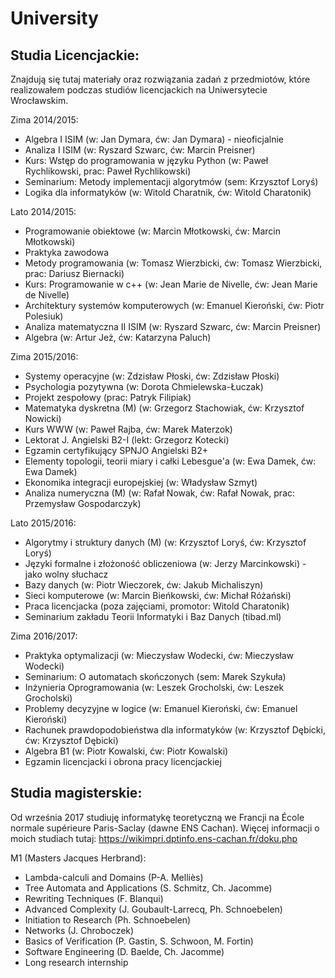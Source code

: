 # University

## Studia Licencjackie:

Znajdują się tutaj materiały oraz rozwiązania zadań z przedmiotów, które realizowałem podczas studiów licencjackich na Uniwersytecie Wrocławskim.

Zima 2014/2015:

- Algebra I ISIM (w: Jan Dymara, ćw: Jan Dymara) - nieoficjalnie
- Analiza I ISIM (w: Ryszard Szwarc, ćw: Marcin Preisner)
- Kurs: Wstęp do programowania w języku Python (w: Paweł Rychlikowski, prac: Paweł Rychlikowski)
- Seminarium: Metody implementacji algorytmów (sem: Krzysztof Loryś)
- Logika dla informatyków (w: Witold Charatnik, ćw: Witold Charatonik)

Lato 2014/2015:

- Programowanie obiektowe (w: Marcin Młotkowski, ćw: Marcin Młotkowski)
- Praktyka zawodowa
- Metody programowania (w: Tomasz Wierzbicki, ćw: Tomasz Wierzbicki, prac: Dariusz Biernacki)
- Kurs: Programowanie w c++ (w: Jean Marie de Nivelle, ćw: Jean Marie de Nivelle)
- Architektury systemów komputerowych (w: Emanuel Kieroński, ćw: Piotr Polesiuk)
- Analiza matematyczna II ISIM (w: Ryszard Szwarc, ćw: Marcin Preisner)
- Algebra (w: Artur Jeż, ćw: Katarzyna Paluch)

Zima 2015/2016:

- Systemy operacyjne (w: Zdzisław Płoski, ćw: Zdzisław Płoski)
- Psychologia pozytywna (w: Dorota Chmielewska-Łuczak)
- Projekt zespołowy (prac: Patryk Filipiak)
- Matematyka dyskretna (M) (w: Grzegorz Stachowiak, ćw: Krzysztof Nowicki)
- Kurs WWW (w: Paweł Rajba, ćw: Marek Materzok)
- Lektorat J. Angielski B2-I (lekt: Grzegorz Kotecki)
- Egzamin certyfikujący SPNJO Angielski B2+
- Elementy topologii, teorii miary i całki Lebesgue'a (w: Ewa Damek, ćw: Ewa Damek)
- Ekonomika integracji europejskiej (w: Władysław Szmyt)
- Analiza numeryczna (M) (w: Rafał Nowak, ćw: Rafał Nowak, prac: Przemysław Gospodarczyk)

Lato 2015/2016:

 - Algorytmy i struktury danych (M) (w: Krzysztof Loryś, ćw: Krzysztof Loryś)
 - Języki formalne i złożoność obliczeniowa (w: Jerzy Marcinkowski) - jako wolny słuchacz
 - Bazy danych (w: Piotr Wieczorek, ćw: Jakub Michaliszyn)
 - Sieci komputerowe (w: Marcin Bieńkowski, ćw: Michał Różański)
 - Praca licencjacka (poza zajęciami, promotor: Witold Charatonik)
 - Seminarium zakładu Teorii Informatyki i Baz Danych (tibad.ml)

Zima 2016/2017:

- Praktyka optymalizacji (w: Mieczysław Wodecki, ćw: Mieczysław Wodecki)
- Seminarium: O automatach skończonych (sem: Marek Szykuła)
- Inżynieria Oprogramowania (w: Leszek Grocholski, ćw: Leszek Grocholski)
- Problemy decyzyjne w logice (w: Emanuel Kieroński, ćw: Emanuel Kieroński)
- Rachunek prawdopodobieństwa dla informatyków (w: Krzysztof Dębicki, ćw: Krzysztof Dębicki)
- Algebra B1 (w: Piotr Kowalski, ćw: Piotr Kowalski)
- Egzamin licencjacki i obrona pracy licencjackiej

## Studia magisterskie:

Od września 2017 studiuję informatykę teoretyczną we Francji na École normale supérieure Paris-Saclay (dawne ENS Cachan). Więcej informacji o moich studiach tutaj: https://wikimpri.dptinfo.ens-cachan.fr/doku.php

M1 (Masters Jacques Herbrand):

- Lambda-calculi and Domains (P-A. Melliès)
- Tree Automata and Applications (S. Schmitz, Ch. Jacomme)
- Rewriting Techniques (F. Blanqui)
- Advanced Complexity (J. Goubault-Larrecq, Ph. Schnoebelen)
- Initiation to Research (Ph. Schnoebelen)
- Networks (J. Chroboczek)
- Basics of Verification (P. Gastin, S. Schwoon, M. Fortin)
- Software Engineering (D. Baelde, Ch. Jacomme)
- Long research internship
